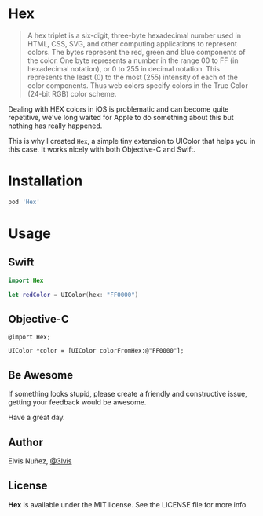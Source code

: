 # Hex

>A hex triplet is a six-digit, three-byte hexadecimal number used in HTML, CSS, SVG, and other computing applications to represent colors. The bytes represent the red, green and blue components of the color. One byte represents a number in the range 00 to FF (in hexadecimal notation), or 0 to 255 in decimal notation. This represents the least (0) to the most (255) intensity of each of the color components. Thus web colors specify colors in the True Color (24-bit RGB) color scheme.

Dealing with HEX colors in iOS is problematic and can become quite repetitive, we've long waited for Apple to do something about this but nothing has really happened.

This is why I created `Hex`, a simple tiny extension to UIColor that helps you in this case. It works nicely with both Objective-C and Swift.

# Installation

```ruby
pod 'Hex'
```

# Usage

## Swift
``` swift
import Hex

let redColor = UIColor(hex: "FF0000")
```

## Objective-C

```objc
@import Hex;

UIColor *color = [UIColor colorFromHex:@"FF0000"];
```

## Be Awesome

If something looks stupid, please create a friendly and constructive issue, getting your feedback would be awesome. 

Have a great day.

## Author

Elvis Nuñez, [@3lvis](https://twitter.com/3lvis)

## License

**Hex** is available under the MIT license. See the LICENSE file for more info.
